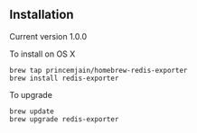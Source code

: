 ## Installation
Current version 1.0.0

To install on OS X
```
brew tap princemjain/homebrew-redis-exporter
brew install redis-exporter
```  
To upgrade
```
brew update
brew upgrade redis-exporter
```
